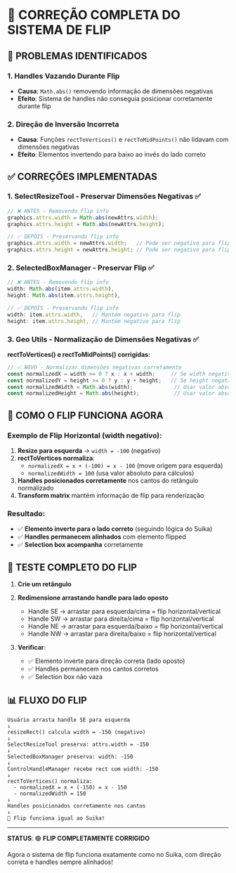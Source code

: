 # 🔧 CORREÇÃO COMPLETA DO SISTEMA DE FLIP

## 🐛 **PROBLEMAS IDENTIFICADOS**

### **1. Handles Vazando Durante Flip**
- **Causa**: `Math.abs()` removendo informação de dimensões negativas
- **Efeito**: Sistema de handles não conseguia posicionar corretamente durante flip

### **2. Direção de Inversão Incorreta**  
- **Causa**: Funções `rectToVertices()` e `rectToMidPoints()` não lidavam com dimensões negativas
- **Efeito**: Elementos invertendo para baixo ao invés do lado correto

## ✅ **CORREÇÕES IMPLEMENTADAS**

### **1. SelectResizeTool - Preservar Dimensões Negativas** ✅
```typescript
// ❌ ANTES - Removendo flip info
graphics.attrs.width = Math.abs(newAttrs.width);
graphics.attrs.height = Math.abs(newAttrs.height);

// ✅ DEPOIS - Preservando flip info  
graphics.attrs.width = newAttrs.width;   // Pode ser negativo para flip
graphics.attrs.height = newAttrs.height; // Pode ser negativo para flip
```

### **2. SelectedBoxManager - Preservar Flip** ✅
```typescript
// ❌ ANTES - Removendo flip info
width: Math.abs(item.attrs.width),
height: Math.abs(item.attrs.height),

// ✅ DEPOIS - Preservando flip info
width: item.attrs.width,   // Mantém negativo para flip
height: item.attrs.height, // Mantém negativo para flip
```

### **3. Geo Utils - Normalização de Dimensões Negativas** ✅

**rectToVertices() e rectToMidPoints() corrigidas:**
```typescript
// ✅ NOVO - Normalizar dimensões negativas corretamente
const normalizedX = width >= 0 ? x : x + width;     // Se width negativo, ajustar x
const normalizedY = height >= 0 ? y : y + height;   // Se height negativo, ajustar y
const normalizedWidth = Math.abs(width);             // Usar valor absoluto para cálculos
const normalizedHeight = Math.abs(height);           // Usar valor absoluto para cálculos
```

## 🎯 **COMO O FLIP FUNCIONA AGORA**

### **Exemplo de Flip Horizontal (width negativo):**

1. **Resize para esquerda** → `width = -100` (negativo)
2. **rectToVertices normaliza**:
   - `normalizedX = x + (-100) = x - 100` (move origem para esquerda)
   - `normalizedWidth = 100` (usa valor absoluto para cálculos)
3. **Handles posicionados corretamente** nos cantos do retângulo normalizado
4. **Transform matrix** mantém informação de flip para renderização

### **Resultado:**
- ✅ **Elemento inverte para o lado correto** (seguindo lógica do Suika)
- ✅ **Handles permanecem alinhados** com elemento flipped
- ✅ **Selection box acompanha** corretamente

## 🧪 **TESTE COMPLETO DO FLIP**

1. **Crie um retângulo**
2. **Redimensione arrastando handle para lado oposto** 
   - Handle SE → arrastar para esquerda/cima = flip horizontal/vertical
   - Handle SW → arrastar para direita/cima = flip horizontal/vertical  
   - Handle NE → arrastar para esquerda/baixo = flip horizontal/vertical
   - Handle NW → arrastar para direita/baixo = flip horizontal/vertical

3. **Verificar**: 
   - ✅ Elemento inverte para direção correta (lado oposto)
   - ✅ Handles permanecem nos cantos corretos
   - ✅ Selection box não vaza

## 📊 **FLUXO DO FLIP**

```
Usuário arrasta handle SE para esquerda
↓
resizeRect() calcula width = -150 (negativo) 
↓
SelectResizeTool preserva: attrs.width = -150
↓
SelectedBoxManager preserva: width: -150
↓
ControlHandleManager recebe rect com width: -150
↓
rectToVertices() normaliza:
  - normalizedX = x + (-150) = x - 150
  - normalizedWidth = 150
↓
Handles posicionados corretamente nos cantos
↓
🎯 Flip funciona igual ao Suika!
```

---

**STATUS**: 🟢 **FLIP COMPLETAMENTE CORRIGIDO**

Agora o sistema de flip funciona exatamente como no Suika, com direção correta e handles sempre alinhados!
